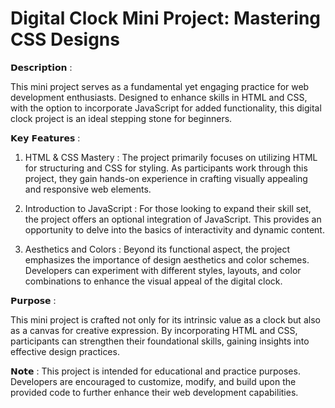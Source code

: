 # Digital Clock Mini Project: Mastering CSS Designs
𝗗𝗲𝘀𝗰𝗿𝗶𝗽𝘁𝗶𝗼𝗻 :

This mini project serves as a fundamental yet engaging practice for web development enthusiasts. Designed to enhance skills in HTML and CSS, with the option to incorporate JavaScript for added functionality, this digital clock project is an ideal stepping stone for beginners.

𝗞𝗲𝘆 𝗙𝗲𝗮𝘁𝘂𝗿𝗲𝘀 :

1) HTML & CSS Mastery : The project primarily focuses on utilizing HTML for structuring and CSS for styling. As participants work through this project, they gain hands-on experience in crafting visually appealing and responsive web elements.

2) Introduction to JavaScript : For those looking to expand their skill set, the project offers an optional integration of JavaScript. This provides an opportunity to delve into the basics of interactivity and dynamic content.

3) Aesthetics and Colors : Beyond its functional aspect, the project emphasizes the importance of design aesthetics and color schemes. Developers can experiment with different styles, layouts, and color combinations to enhance the visual appeal of the digital clock.

𝗣𝘂𝗿𝗽𝗼𝘀𝗲 :

This mini project is crafted not only for its intrinsic value as a clock but also as a canvas for creative expression. By incorporating HTML and CSS, participants can strengthen their foundational skills, gaining insights into effective design practices.

𝗡𝗼𝘁𝗲 : This project is intended for educational and practice purposes. Developers are encouraged to customize, modify, and build upon the provided code to further enhance their web development capabilities.
